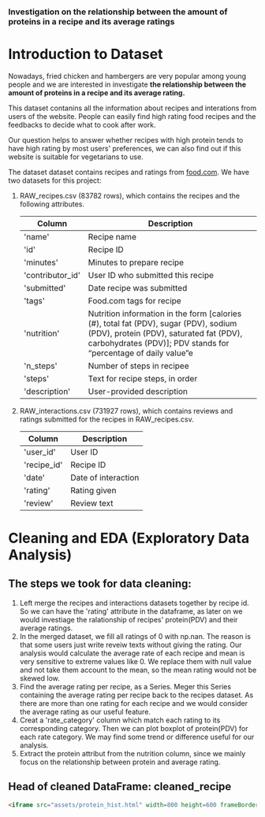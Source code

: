 ### Investigation on the relationship between the amount of proteins in a recipe and its average ratings

# Introduction to Dataset

Nowadays, fried chicken and hambergers are very popular among young people and we are interested in investigate **the relationship between the amount of proteins in a recipe and its average rating.**

This dataset contanins all the information about recipes and interations from users of the website. People can easily find high rating food recipes and the feedbacks to decide what to cook after work.

Our question helps to answer whether recipes with high protein tends to have high rating by most users' preferences, we can also find out if this website is suitable for vegetarians to use.

The dataset dataset contains recipes and ratings from [food.com](https://www.food.com/).
We have two datasets for this project:

1. RAW_recipes.csv (83782 rows), which contains the recipes and the following attributes.

   | Column           | Description                                                  |
   | ---------------- | ------------------------------------------------------------ |
   | 'name'           | Recipe name                                                  |
   | 'id'             | Recipe ID                                                    |
   | 'minutes'        | Minutes to prepare recipe                                    |
   | 'contributor_id' | User ID who submitted this recipe                            |
   | 'submitted'      | Date recipe was submitted                                    |
   | 'tags'           | Food.com tags for recipe                                     |
   | 'nutrition'      | Nutrition information in the form [calories (#), total fat (PDV), sugar (PDV), sodium (PDV), protein (PDV), saturated fat (PDV), carbohydrates (PDV)]; PDV stands for “percentage of daily value”e |
   | 'n_steps'        | Number of steps in recipee                                   |
   | 'steps'          | Text for recipe steps, in order                              |
   | 'description'    | User-provided description                                    |

2. RAW_interactions.csv (731927 rows), which contains reviews and ratings submitted for the recipes in RAW_recipes.csv.

   | Column      | Description         |
   | ----------- | ------------------- |
   | 'user_id'   | User ID             |
   | 'recipe_id' | Recipe ID           |
   | 'date'      | Date of interaction |
   | 'rating'    | Rating given        |
   | 'review'    | Review text         |

# Cleaning and EDA (Exploratory Data Analysis)

## The steps we took for data cleaning:

1. Left merge the recipes and interactions datasets together by recipe id. So we can have the 'rating' attribute in the dataframe, as later on we would investiage the ralationship of recipes' protein(PDV) and their average ratings.
2. In the merged dataset, we fill all ratings of 0 with np.nan. The reason is that some users just write reveiw texts without giving the rating. Our analysis would calculate the average rate of each recipe and mean is very sensitive to extreme values like 0. We replace them with null value and not take them account to the mean, so the mean rating would not be skewed low.
3. Find the average rating per recipe, as a Series. Meger this Series containing the average rating per recipe back to the recipes dataset. As there are more than one rating for each recipe and we would consider the average rating as our useful feature.
4. Creat a 'rate_category' column which match each rating to its corresponding category. Then we can plot boxplot of protein(PDV) for each rate category. We may find some trend or difference useful for our analysis.
5. Extract the protein attribut from the nutrition column, since we mainly focus on the relationship between protein and average rating.

## Head of cleaned DataFrame: cleaned_recipe

```html
<iframe src="assets/protein_hist.html" width=800 height=600 frameBorder=0></iframe>
```

